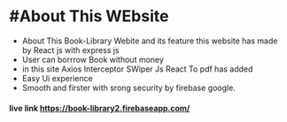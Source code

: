 # #About This WEbsite
* About This Book-Library Webite and its feature
  this website has made by React js with express js
*  User can borrrow Book without money 
* in this site Axios Interceptor SWiper Js React To pdf has added
* Easy Ui experience 
* Smooth and firster with srong security by firebase google.
 
#### live link  https://book-library2.firebaseapp.com/